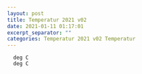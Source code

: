 ```yaml
---
layout: post
title: Temperatur 2021 v02
date: 2021-01-11 01:17:01
excerpt_separator: ""
categories: Temperatur 2021 v02 Temperatur
---
```

```
  deg C
  deg C
```

